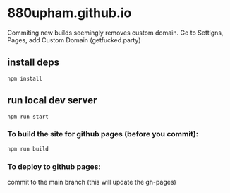 # 880upham.github.io

Commiting new builds seemingly removes custom domain. Go to Settigns, Pages, add Custom Domain (getfucked.party)

## install deps
```
npm install 
```


## run local dev server
```
npm run start
```


### To build the site for github pages (before you commit):
```
npm run build
```


### To deploy to github pages:
commit to the main branch (this will update the gh-pages)
